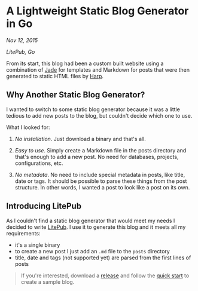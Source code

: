 # A Lightweight Static Blog Generator in Go

*Nov 12, 2015*

*LitePub, Go*

From its start, this blog had been a custom built website using a combination of
[Jade](http://jade-lang.com) for templates and Markdown for posts that were then
generated to static HTML files by [Harp](http://harpjs.com).

## Why Another Static Blog Generator?

I wanted to switch to some static blog generator because it was a little tedious
to add new posts to the blog, but couldn't decide which one to use.

What I looked for:

1. *No installation*. Just download a binary and that's all.

2. *Easy to use*. Simply create a Markdown file in the posts directory and
   that's enough to add a new post. No need for databases, projects,
   configurations, etc.

3. *No metadata*. No need to include special metadata in posts, like title, date
   or tags. It should be possible to parse these things from the post structure.
   In other words, I wanted a post to look like a post on its own.

## Introducing LitePub

As I couldn't find a static blog generator that would meet my needs I decided to
write [LitePub](https://github.com/mirovarga/litepub). I use it to generate this
blog and it meets all my requirements:

- it's a single binary
- to create a new post I just add an `.md` file to the `posts` directory
- title, date and tags (not supported yet) are parsed from the first lines of
  posts

> If you're interested,
  download a [release](https://github.com/mirovarga/litepub/releases) and follow
  the [quick start](https://github.com/mirovarga/litepub#quick-start) to create
  a sample blog.

